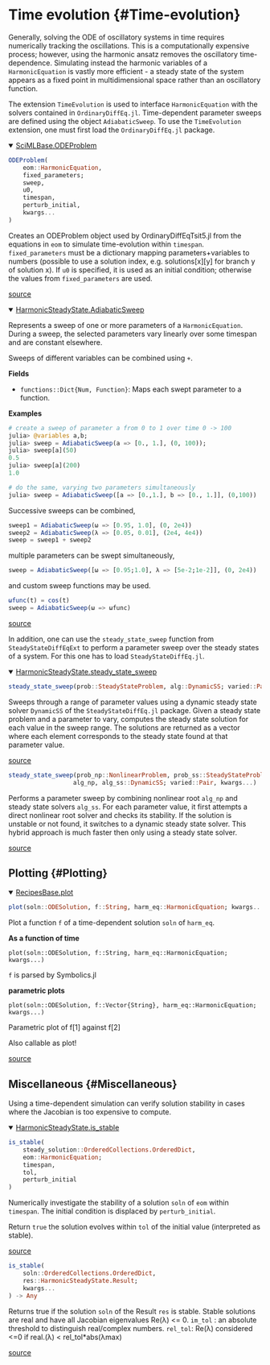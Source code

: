 
# Time evolution {#Time-evolution}

Generally, solving the ODE of oscillatory systems in time requires numerically tracking the oscillations. This is a computationally expensive process; however, using the harmonic ansatz removes the oscillatory time-dependence. Simulating instead the harmonic variables of a `HarmonicEquation` is vastly more efficient - a steady state of the system appears as a fixed point in multidimensional space rather than an oscillatory function.

The extension `TimeEvolution` is used to interface `HarmonicEquation` with the solvers contained in `OrdinaryDiffEq.jl`. Time-dependent parameter sweeps are defined using the object `AdiabaticSweep`. To use the `TimeEvolution` extension, one must first load the `OrdinaryDiffEq.jl` package.
<details class='jldocstring custom-block' open>
<summary><a id='SciMLBase.ODEProblem-Tuple{HarmonicEquation, Any}-manual-time_dependent' href='#SciMLBase.ODEProblem-Tuple{HarmonicEquation, Any}-manual-time_dependent'><span class="jlbinding">SciMLBase.ODEProblem</span></a> <Badge type="info" class="jlObjectType jlMethod" text="Method" /></summary>



```julia
ODEProblem(
    eom::HarmonicEquation,
    fixed_parameters;
    sweep,
    u0,
    timespan,
    perturb_initial,
    kwargs...
)

```


Creates an ODEProblem object used by OrdinaryDiffEqTsit5.jl from the equations in `eom` to simulate time-evolution within `timespan`. `fixed_parameters` must be a dictionary mapping parameters+variables to numbers (possible to use a solution index, e.g. solutions[x][y] for branch y of solution x). If `u0` is specified, it is used as an initial condition; otherwise the values from `fixed_parameters` are used.


<Badge type="info" class="source-link" text="source"><a href="https://github.com/QuantumEngineeredSystems/HarmonicSteadyState.jl/blob/v0.2.6/ext/TimeEvolution/ODEProblem.jl#L3-L9" target="_blank" rel="noreferrer">source</a></Badge>

</details>

<details class='jldocstring custom-block' open>
<summary><a id='HarmonicSteadyState.AdiabaticSweep-manual-time_dependent' href='#HarmonicSteadyState.AdiabaticSweep-manual-time_dependent'><span class="jlbinding">HarmonicSteadyState.AdiabaticSweep</span></a> <Badge type="info" class="jlObjectType jlType" text="Type" /></summary>



Represents a sweep of one or more parameters of a `HarmonicEquation`. During a sweep, the selected parameters vary linearly over some timespan and are constant elsewhere.

Sweeps of different variables can be combined using `+`.

**Fields**
- `functions::Dict{Num, Function}`: Maps each swept parameter to a function.
  

**Examples**

```julia
# create a sweep of parameter a from 0 to 1 over time 0 -> 100
julia> @variables a,b;
julia> sweep = AdiabaticSweep(a => [0., 1.], (0, 100));
julia> sweep[a](50)
0.5
julia> sweep[a](200)
1.0

# do the same, varying two parameters simultaneously
julia> sweep = AdiabaticSweep([a => [0.,1.], b => [0., 1.]], (0,100))
```


Successive sweeps can be combined,

```julia
sweep1 = AdiabaticSweep(ω => [0.95, 1.0], (0, 2e4))
sweep2 = AdiabaticSweep(λ => [0.05, 0.01], (2e4, 4e4))
sweep = sweep1 + sweep2
```


multiple parameters can be swept simultaneously,

```julia
sweep = AdiabaticSweep([ω => [0.95;1.0], λ => [5e-2;1e-2]], (0, 2e4))
```


and custom sweep functions may be used.

```julia
ωfunc(t) = cos(t)
sweep = AdiabaticSweep(ω => ωfunc)
```



<Badge type="info" class="source-link" text="source"><a href="https://github.com/QuantumEngineeredSystems/HarmonicSteadyState.jl/blob/v0.2.6/src/types.jl#L9-L48" target="_blank" rel="noreferrer">source</a></Badge>

</details>


In addition, one can use the `steady_state_sweep` function from `SteadyStateDiffEqExt` to perform a parameter sweep over the steady states of a system. For this one has to load `SteadyStateDiffEq.jl`.
<details class='jldocstring custom-block' open>
<summary><a id='HarmonicSteadyState.steady_state_sweep-manual-time_dependent' href='#HarmonicSteadyState.steady_state_sweep-manual-time_dependent'><span class="jlbinding">HarmonicSteadyState.steady_state_sweep</span></a> <Badge type="info" class="jlObjectType jlFunction" text="Function" /></summary>



```julia
steady_state_sweep(prob::SteadyStateProblem, alg::DynamicSS; varied::Pair, kwargs...)
```


Sweeps through a range of parameter values using a dynamic steady state solver `DynamicSS` of the `SteadyStateDiffEq.jl` package. Given a steady state problem and a parameter to vary, computes the steady state solution for each value in the sweep range. The solutions are returned as a vector where each element corresponds to the steady state found at that parameter value.


<Badge type="info" class="source-link" text="source"><a href="https://github.com/QuantumEngineeredSystems/HarmonicSteadyState.jl/blob/v0.2.6/ext/SteadyStateDiffEqExt.jl#L12-L20" target="_blank" rel="noreferrer">source</a></Badge>



```julia
steady_state_sweep(prob_np::NonlinearProblem, prob_ss::SteadyStateProblem,
                  alg_np, alg_ss::DynamicSS; varied::Pair, kwargs...)
```


Performs a parameter sweep by combining nonlinear root `alg_np` and steady state solvers `alg_ss`. For each parameter value, it first attempts a direct nonlinear root solver and checks its stability. If the solution is unstable or not found, it switches to a dynamic steady state solver. This hybrid approach is much faster then only using a steady state solver.


<Badge type="info" class="source-link" text="source"><a href="https://github.com/QuantumEngineeredSystems/HarmonicSteadyState.jl/blob/v0.2.6/ext/SteadyStateDiffEqExt.jl#L39-L47" target="_blank" rel="noreferrer">source</a></Badge>

</details>


## Plotting {#Plotting}
<details class='jldocstring custom-block' open>
<summary><a id='RecipesBase.plot-Tuple{ODESolution, Any, HarmonicEquation}-manual-time_dependent' href='#RecipesBase.plot-Tuple{ODESolution, Any, HarmonicEquation}-manual-time_dependent'><span class="jlbinding">RecipesBase.plot</span></a> <Badge type="info" class="jlObjectType jlMethod" text="Method" /></summary>



```julia
plot(soln::ODESolution, f::String, harm_eq::HarmonicEquation; kwargs...)
```


Plot a function `f` of a time-dependent solution `soln` of `harm_eq`.

**As a function of time**

```
plot(soln::ODESolution, f::String, harm_eq::HarmonicEquation; kwargs...)
```


`f` is parsed by Symbolics.jl

**parametric plots**

```
plot(soln::ODESolution, f::Vector{String}, harm_eq::HarmonicEquation; kwargs...)
```


Parametric plot of f[1] against f[2]

Also callable as plot!


<Badge type="info" class="source-link" text="source"><a href="https://github.com/QuantumEngineeredSystems/HarmonicSteadyState.jl/blob/v0.2.6/ext/PlotsExt/time_evolution.jl#L1-L19" target="_blank" rel="noreferrer">source</a></Badge>

</details>


## Miscellaneous {#Miscellaneous}

Using a time-dependent simulation can verify solution stability in cases where the Jacobian is too expensive to compute.
<details class='jldocstring custom-block' open>
<summary><a id='HarmonicSteadyState.is_stable-manual-time_dependent' href='#HarmonicSteadyState.is_stable-manual-time_dependent'><span class="jlbinding">HarmonicSteadyState.is_stable</span></a> <Badge type="info" class="jlObjectType jlFunction" text="Function" /></summary>



```julia
is_stable(
    steady_solution::OrderedCollections.OrderedDict,
    eom::HarmonicEquation;
    timespan,
    tol,
    perturb_initial
)

```


Numerically investigate the stability of a solution `soln` of `eom` within `timespan`. The initial condition is displaced by `perturb_initial`.

Return `true` the solution evolves within `tol` of the initial value (interpreted as stable).


<Badge type="info" class="source-link" text="source"><a href="https://github.com/QuantumEngineeredSystems/HarmonicSteadyState.jl/blob/v0.2.6/ext/TimeEvolution/ODEProblem.jl#L61" target="_blank" rel="noreferrer">source</a></Badge>



```julia
is_stable(
    soln::OrderedCollections.OrderedDict,
    res::HarmonicSteadyState.Result;
    kwargs...
) -> Any

```


Returns true if the solution `soln` of the Result `res` is stable. Stable solutions are real and have all Jacobian eigenvalues Re(λ) &lt;= 0. `im_tol` : an absolute threshold to distinguish real/complex numbers. `rel_tol`: Re(λ) considered &lt;=0 if real.(λ) &lt; rel_tol*abs(λmax)


<Badge type="info" class="source-link" text="source"><a href="https://github.com/QuantumEngineeredSystems/HarmonicSteadyState.jl/blob/v0.2.6/src/classification.jl#L77" target="_blank" rel="noreferrer">source</a></Badge>

</details>

